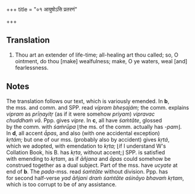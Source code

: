 +++
title = "०१ आयुषोऽसि प्रतरणं"

+++
## Translation
1. Thou art an extender of life-time; all-healing art thou called; so, O  
ointment, do thou \[make\] wealfulness; make, O ye waters, weal \[and\]  
fearlessness.

## Notes
The translation follows our text, which is variously emended. In **b**,  
the mss. and comm. and SPP. read *vípram bheṣajám;* the comm. explains  
*vipram* as *prīṇayitṛ* (as if it were somehow *priyam*) *vipravac  
chuddhaṁ vā*. Ppp. gives *vipre*. In **c**, all have *śaṁtāte*, glossed  
by the comm. with *śaṁrūpa* ⌊the ms. of the comm. actually has *-pam*⌋.  
In **d**, all accent *ā́pas*, and also (with one accidental exception)  
*kṛtám;* but one of our mss. (probably also by accident) gives *kṛtá*,  
which we adopted, with emendation to *kṛta;* ⌊if I understand W's  
Collation Book, his B. has *kṛta*, without accent;⌋ SPP. is satisfied  
with emending to *kṛtam*, as if *āñjana* and *āpas* could somehow be  
construed together as a dual subject. Part of the mss. have *ucyate* at  
end of **b**. The *pada*-mss. read *śaṁtāte* without division. Ppp. has  
for second half-verse *yad āñjani draṁ śaṁtāte aśināyo bhavaṁ kṛtam*,  
which is too corrupt to be of any assistance.

